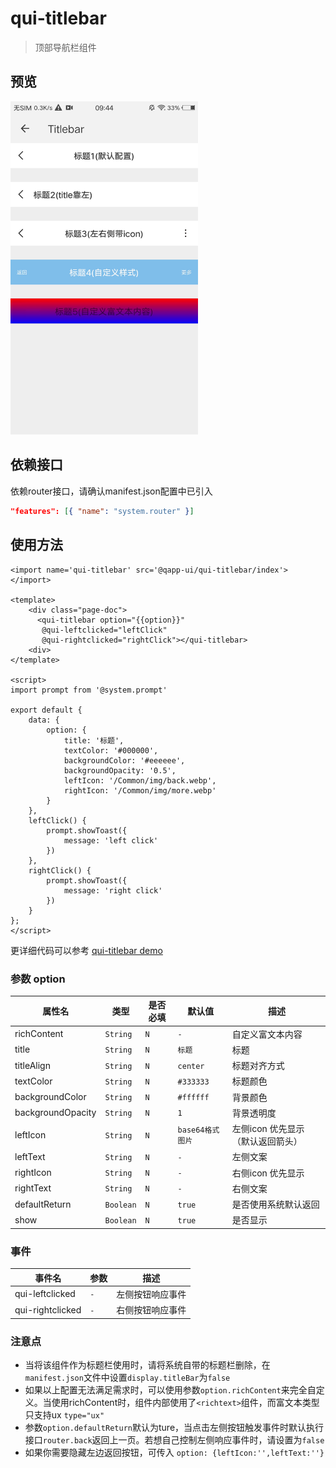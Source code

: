 # qui-titlebar

> 顶部导航栏组件

## 预览

<img src="./docs/assets/qui-titlebar.jpg" width="300"/>

## 依赖接口

依赖router接口，请确认manifest.json配置中已引入

```json
"features": [{ "name": "system.router" }]
```

## 使用方法
	
```ux
<import name='qui-titlebar' src='@qapp-ui/qui-titlebar/index'></import>

<template>
    <div class="page-doc">
      <qui-titlebar option="{{option}}"
       @qui-leftclicked="leftClick"
       @qui-rightclicked="rightClick"></qui-titlebar>
    <div>
</template>

<script>
import prompt from '@system.prompt'

export default {
	data: {
		option: {
			title: '标题',
			textColor: '#000000', 
			backgroundColor: '#eeeeee',
			backgroundOpacity: '0.5',
			leftIcon: '/Common/img/back.webp',
			rightIcon: '/Common/img/more.webp'
		}
	},
	leftClick() {
		prompt.showToast({
			message: 'left click'
		})
	},
	rightClick() {
		prompt.showToast({
			message: 'right click'
		})
	}
};
</script>
```

更详细代码可以参考 [qui-titlebar demo](https://github.com/qapp-ui/qapp-ui/blob/master/src/Titlebar/index.ux)

### 参数 option

| 属性名 | 类型 | 是否必填 | 默认值 | 描述 |
|-------------|------------|--------|-----|-----|
| richContent | `String` |`N`| `-` | 自定义富文本内容 |
| title | `String` |`N`| `标题` | 标题 |
| titleAlign | `String` |`N`| `center` | 标题对齐方式 |
| textColor | `String` |`N`| `#333333` | 标题颜色|
| backgroundColor | `String` |`N`| `#ffffff` | 背景颜色 |
| backgroundOpacity | `String` |`N`| `1` | 背景透明度 |
| leftIcon | `String` |`N`| `base64格式图片` | 左侧icon 优先显示（默认返回箭头） |
| leftText | `String` |`N`| `-` | 左侧文案 |
| rightIcon | `String` |`N`| `-` | 右侧icon 优先显示 |
| rightText | `String` | `N` |`-`| 右侧文案 |
| defaultReturn | `Boolean` | `N` |`true`| 是否使用系统默认返回 |
| show | `Boolean` | `N` |`true`| 是否显示 |

### 事件

| 事件名 | 参数 | 描述 | 
|-------|-----|-----|
| qui-leftclicked | `-` | 左侧按钮响应事件 | 
| qui-rightclicked | `-` | 右侧按钮响应事件 | 


### 注意点
- 当将该组件作为标题栏使用时，请将系统自带的标题栏删除，在`manifest.json`文件中设置`display.titleBar`为`false`
- 如果以上配置无法满足需求时，可以使用参数`option.richContent`来完全自定义。当使用richContent时，组件内部使用了`<richtext>`组件，而富文本类型只支持ux `type="ux"`
- 参数`option.defaultReturn`默认为ture，当点击左侧按钮触发事件时默认执行接口`router.back`返回上一页。若想自己控制左侧响应事件时，请设置为`false`
- 如果你需要隐藏左边返回按钮，可传入 `option: {leftIcon:'',leftText:''}`

